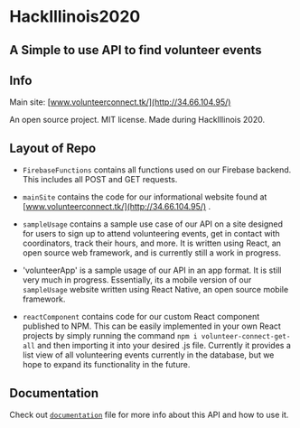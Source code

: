 # HackIllinois2020

## A Simple to use API to find volunteer events

## Info
Main site: [www.volunteerconnect.tk/](http://34.66.104.95/)

An open source project. MIT license. Made during HackIllinois 2020.


## Layout of Repo
* `FirebaseFunctions` contains all functions used on our Firebase backend. This includes all POST and GET requests.

* `mainSite` contains the code for our informational website found at [www.volunteerconnect.tk/](http://34.66.104.95/) .

* `sampleUsage` contains a sample use case of our API on a site designed for users to sign up to attend volunteering events, get in contact with coordinators, track their hours, and more. It is written using React, an open source web framework, and is currently still a work in progress.

* 'volunteerApp' is a sample usage of our API in an app format. It is still very much in progress. Essentially, its a mobile version of our `sampleUsage` website written using React Native, an open source mobile framework.

* `reactComponent` contains code for our custom React component published to NPM. This can be easily implemented in your own React projects by simply running the command `npm i volunteer-connect-get-all` and then importing it into your desired .js file. Currently it provides a list view of all volunteering events currently in the database, but we hope to expand its functionality in the future. 


## Documentation
Check out [`documentation`](documentation.MD) file for more info about this API and how to use it.
